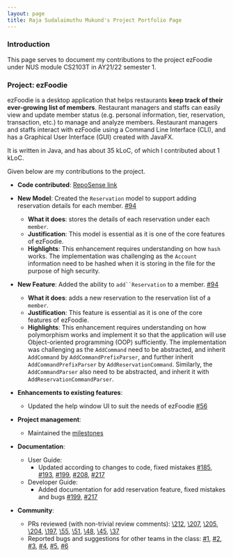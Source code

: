 ```yaml
---
layout: page
title: Raja Sudalaimuthu Mukund's Project Portfolio Page
---
```


### Introduction

This page serves to document my contributions to the project ezFoodie under NUS module CS2103T in AY21/22 semester 1.

### Project: ezFoodie

ezFoodie is a desktop application that helps restaurants **keep track of their ever-growing list of members**.
Restaurant managers and staffs can easily view and update member status (e.g. personal information, tier, reservation, transaction, etc.) to manage and analyze members.
Restaurant managers and staffs interact with ezFoodie using a Command Line Interface (CLI), and has a Graphical User Interface (GUI) created with JavaFX.

It is written in Java, and has about 35 kLoC, of which I contributed about 1 kLoC.

Given below are my contributions to the project.

* **Code contributed**: [RepoSense link](https://nus-cs2103-ay2122s1.github.io/tp-dashboard/#breakdown=true&search=mukundrs)

* **New Model**: Created the `Reservation` model to support adding reservation details for each member. [\#94](https://github.com/AY2122S1-CS2103T-F12-4/tp/pull/94)
    * **What it does**: stores the details of each reservation under each `member`.
    * **Justification**: This model is essential as it is one of the core features of ezFoodie.
    * **Highlights**: This enhancement requires understanding on how `hash` works. The implementation was challenging as the `Account` information need to be hashed when it is storing in the file for the purpose of high security.

* **New Feature**: Added the ability to `add``Reservation` to a member. [\#94](https://github.com/AY2122S1-CS2103T-F12-4/tp/pull/94)
    * **What it does**: adds a new reservation to the reservation list of a `member`.
    * **Justification**: This feature is essential as it is one of the core features of ezFoodie.
    * **Highlights**: This enhancement requires understanding on how polymorphism works and implement it so that the application will use Object-oriented programming (OOP) sufficiently. The implementation was challenging as the `AddCommand` need to be abstracted, and inherit `AddCommand` by `AddCommandPrefixParser`, and further inherit `AddCommandPrefixParser` by `AddReservationCommand`. Similarly, the `AddCommandParser` also need to be abstracted, and inherit it with `AddReservationCommandParser`.

* **Enhancements to existing features**:
    * Updated the help window UI to suit the needs of ezFoodie [\#56](https://github.com/AY2122S1-CS2103T-F12-4/tp/pull/56)

* **Project management**:
    * Maintained the [milestones](https://github.com/AY2122S1-CS2103T-F12-4/tp/milestones)

* **Documentation**:
    * User Guide:
        * Updated according to changes to code, fixed mistakes
          [\#185](https://github.com/AY2122S1-CS2103T-F12-4/tp/pull/185),
          [\#193](https://github.com/AY2122S1-CS2103T-F12-4/tp/pull/193),
          [\#199](https://github.com/AY2122S1-CS2103T-F12-4/tp/pull/199),
          [\#208](https://github.com/AY2122S1-CS2103T-F12-4/tp/pull/208),
          [\#217](https://github.com/AY2122S1-CS2103T-F12-4/tp/pull/217)
    * Developer Guide:
        * Added documentation for add reservation feature, fixed mistakes and bugs
          [\#199](https://github.com/AY2122S1-CS2103T-F12-4/tp/pull/199),
          [\#217](https://github.com/AY2122S1-CS2103T-F12-4/tp/pull/217)
        
* **Community**:
    * PRs reviewed (with non-trivial review comments):
      [\212](https://github.com/AY2122S1-CS2103T-F12-4/tp/pull/212),
      [\207](https://github.com/AY2122S1-CS2103T-F12-4/tp/pull/207),
      [\205](https://github.com/AY2122S1-CS2103T-F12-4/tp/pull/205),
      [\204](https://github.com/AY2122S1-CS2103T-F12-4/tp/pull/204),
      [\197](https://github.com/AY2122S1-CS2103T-F12-4/tp/pull/197),
      [\55](https://github.com/AY2122S1-CS2103T-F12-4/tp/pull/55),
      [\51](https://github.com/AY2122S1-CS2103T-F12-4/tp/pull/51),
      [\48](https://github.com/AY2122S1-CS2103T-F12-4/tp/pull/48),
      [\45](https://github.com/AY2122S1-CS2103T-F12-4/tp/pull/45),
      [\37](https://github.com/AY2122S1-CS2103T-F12-4/tp/pull/37)
    * Reported bugs and suggestions for other teams in the class:
      [\#1](https://github.com/mukundrs/ped/issues/1),
      [\#2](https://github.com/mukundrs/ped/issues/2),
      [\#3](https://github.com/mukundrs/ped/issues/3),
      [\#4](https://github.com/mukundrs/ped/issues/4),
      [\#5](https://github.com/mukundrs/ped/issues/5),
      [\#6](https://github.com/mukundrs/ped/issues/6)
